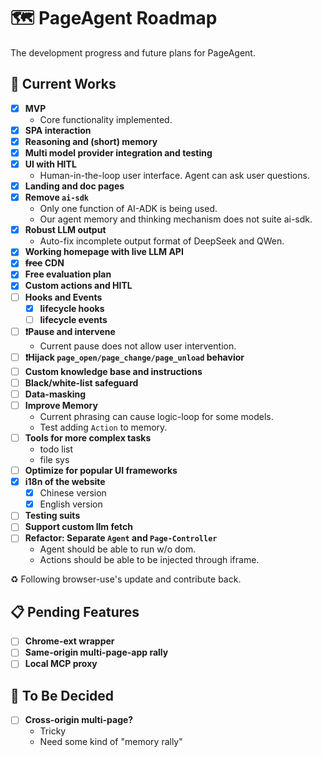 # 🗺️ PageAgent Roadmap

The development progress and future plans for PageAgent.

## 🚀 Current Works

- [x] **MVP** 
  - Core functionality implemented.
- [x] **SPA interaction** 
- [x] **Reasoning and (short) memory**
- [x] **Multi model provider integration and testing**
- [x] **UI with HITL** 
  - Human-in-the-loop user interface. Agent can ask user questions.
- [x] **Landing and doc pages**
- [x] **Remove `ai-sdk`** 
  - Only one function of AI-ADK is being used.
  - Our agent memory and thinking mechanism does not suite ai-sdk.
- [x] **Robust LLM output**
  - Auto-fix incomplete output format of DeepSeek and QWen.
- [x] **Working homepage with live LLM API**
- [x] **~~free~~ CDN**
- [x] **Free evaluation plan**
- [x] **Custom actions and HITL**
- [ ] **Hooks and Events**
  - [x] **lifecycle hooks**
  - [ ] **lifecycle events**
- [ ] **❗Pause and intervene** 
  - Current pause does not allow user intervention.
- [ ] **❗Hijack `page_open/page_change/page_unload` behavior**
- [ ] **Custom knowledge base and instructions**
- [ ] **Black/white-list safeguard**
- [ ] **Data-masking**
- [ ] **Improve Memory**
  - Current phrasing can cause logic-loop for some models.
  - Test adding `Action` to memory.
- [ ] **Tools for more complex tasks**
  - todo list
  - file sys
- [ ] **Optimize for popular UI frameworks**
- [x] **i18n of the website**
  - [x] Chinese version
  - [x] English version
- [ ] **Testing suits**
- [ ] **Support custom llm fetch**
- [ ] **Refactor: Separate `Agent` and `Page-Controller`** 
  - Agent should be able to run w/o dom. 
  - Actions should be able to be injected through iframe.

♻️ Following browser-use's update and contribute back.

## 📋 Pending Features

- [ ] **Chrome-ext wrapper**
- [ ] **Same-origin multi-page-app rally**
- [ ] **Local MCP proxy**

## 🤔 To Be Decided

- [ ] **Cross-origin multi-page?** 
  - Tricky
  - Need some kind of "memory rally"
